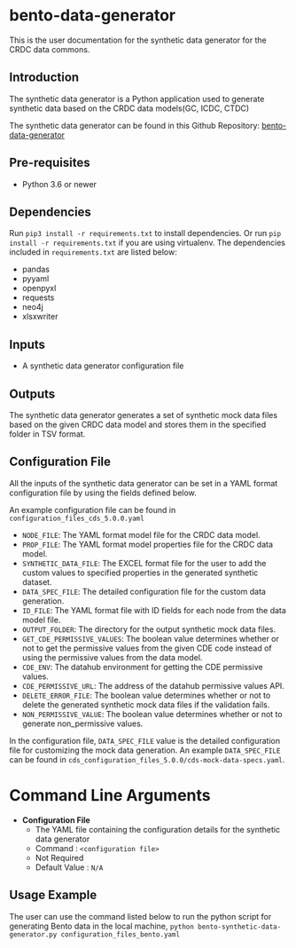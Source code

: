 # bento-data-generator
This is the user documentation for the synthetic data generator for the CRDC data commons.

## Introduction
The synthetic data generator is a Python application used to generate synthetic data based on the CRDC data models(GC, ICDC, CTDC)

The synthetic data generator can be found in this Github Repository: [bento-data-generator](https://github.com/CBIIT/bento-data-generator)

## Pre-requisites
* Python 3.6 or newer

## Dependencies
Run ```pip3 install -r requirements.txt``` to install dependencies. Or run ```pip install -r requirements.txt``` if you are using virtualenv. The dependencies included in ````requirements.txt```` are listed below:

* pandas
* pyyaml
* openpyxl
* requests
* neo4j
* xlsxwriter

## Inputs
* A synthetic data generator configuration file

## Outputs
The synthetic data generator generates a set of synthetic mock data files based on the given CRDC data model and stores them in the specified folder in TSV format.

## Configuration File
All the inputs of the synthetic data generator can be set in a YAML format configuration file by using the fields defined below. 

An example configuration file can be found in ````configuration_files_cds_5.0.0.yaml````

* ````NODE_FILE````: The YAML format model file for the CRDC data model.
* ````PROP_FILE````: The YAML format model properties file for the CRDC data model.
* ````SYNTHETIC_DATA_FILE````: The EXCEL format file for the user to add the custom values to specified properties in the generated synthetic dataset.
* ````DATA_SPEC_FILE````: The detailed configuration file for the custom data generation.
* ````ID_FILE````: The YAML format file with ID fields for each node from the data model file.
* ````OUTPUT_FOLDER````: The directory for the output synthetic mock data files.
* ````GET_CDE_PERMISSIVE_VALUES````: The boolean value determines whether or not to get the permissive values from the given CDE code instead of using the permissive values from the data model.
* ````CDE_ENV````: The datahub environment for getting the CDE permissive values.
* ````CDE_PERMISSIVE_URL````: The address of the datahub permissive values API.
* ````DELETE_ERROR_FILE````:  The boolean value determines whether or not to delete the generated synthetic mock data files if the validation fails.
* ````NON_PERMISSIVE_VALUE````: The boolean value determines whether or not to generate non_permissive values.

In the configuration file, ````DATA_SPEC_FILE```` value is the detailed configuration file for customizing the mock data generation. An example ````DATA_SPEC_FILE```` can be found in ````cds_configuration_files_5.0.0/cds-mock-data-specs.yaml````.


# Command Line Arguments


* **Configuration File**
    * The YAML file containing the configuration details for the synthetic data generator
    * Command : ````<configuration file>````
    * Not Required
    * Default Value : ````N/A````

## Usage Example

The user can use the command listed below to run the python script for generating Bento data in the local machine, 
```python bento-synthetic-data-generator.py configuration_files_bento.yaml```
